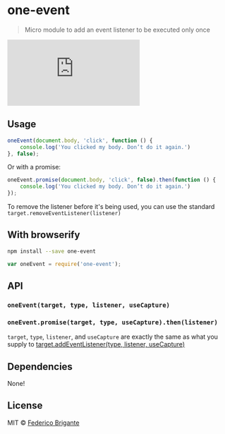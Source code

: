 # one-event 

> Micro module to add an event listener to be executed only once

[![gzipped size](https://badges.herokuapp.com/size/github/bfred-it/one-event/master/dist/one-event.browser.js?gzip=true&label=gzipped%20size)](#readme)

## Usage

```js
oneEvent(document.body, 'click', function () {
	console.log('You clicked my body. Don’t do it again.')
}, false);
```

Or with a promise:

```js
oneEvent.promise(document.body, 'click', false).then(function () {
	console.log('You clicked my body. Don’t do it again.')
});
```

To remove the listener before it's being used, you can use the standard `target.removeEventListener(listener)`

## With browserify

```sh
npm install --save one-event
```

```js
var oneEvent = require('one-event');
```

## API

### `oneEvent(target, type, listener, useCapture)`

### `oneEvent.promise(target, type, useCapture).then(listener)`

`target`, `type`, `listener`, and `useCapture` are exactly the same as what you supply to [target.addEventListener(type, listener, useCapture)](https://developer.mozilla.org/en-US/docs/Web/API/EventTarget/addEventListener)

## Dependencies

None!

## License

MIT © [Federico Brigante](http://twitter.com/bfred_it)
